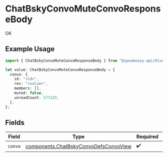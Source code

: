 # ChatBskyConvoMuteConvoResponseBody

OK

## Example Usage

```typescript
import { ChatBskyConvoMuteConvoResponseBody } from "@speakeasy-api/bluesky/models/operations";

let value: ChatBskyConvoMuteConvoResponseBody = {
  convo: {
    id: "<id>",
    rev: "<value>",
    members: [],
    muted: false,
    unreadCount: 577229,
  },
};
```

## Fields

| Field                                                                                          | Type                                                                                           | Required                                                                                       | Description                                                                                    |
| ---------------------------------------------------------------------------------------------- | ---------------------------------------------------------------------------------------------- | ---------------------------------------------------------------------------------------------- | ---------------------------------------------------------------------------------------------- |
| `convo`                                                                                        | [components.ChatBskyConvoDefsConvoView](../../models/components/chatbskyconvodefsconvoview.md) | :heavy_check_mark:                                                                             | N/A                                                                                            |
